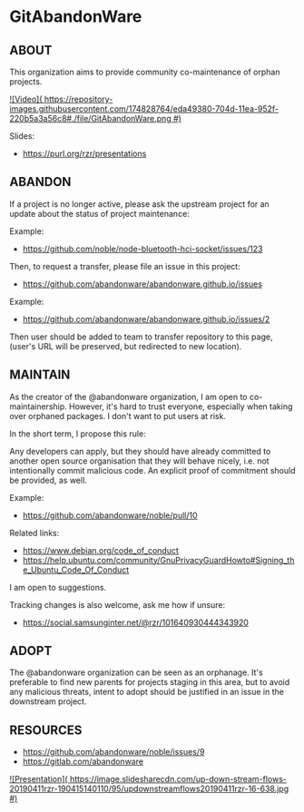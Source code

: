# GitAbandonWare #

## ABOUT ##

This organization aims to provide community co-maintenance of orphan projects.

[![Video](
https://repository-images.githubusercontent.com/174828764/eda49380-704d-11ea-952f-220b5a3a56c8#./file/GitAbandonWare.png
#)](
https://peertube.mastodon.host/videos/watch/868d1310-0a7f-4134-ae1b-89587925d056#GitAbandonWare
"Video"
)

Slides:

- <https://purl.org/rzr/presentations>

## ABANDON ##

If a project is no longer active, please ask the upstream project for an update
about the status of project maintenance:

Example:

- <https://github.com/noble/node-bluetooth-hci-socket/issues/123>

Then, to request a transfer, please file an issue in this project:

- <https://github.com/abandonware/abandonware.github.io/issues>

Example:

- <https://github.com/abandonware/abandonware.github.io/issues/2>

Then user should be added to team to transfer repository to this page,
(user's URL will be preserved, but redirected to new location).

## MAINTAIN ##

As the creator of the @abandonware organization, I am open to co-maintainership.
However, it's hard to trust everyone, especially when taking over orphaned
packages. I don't want to put users at risk.

In the short term, I propose this rule:

Any developers can apply, but they should have already committed to another open
source organisation that they will behave nicely, i.e. not intentionally commit
malicious code. An explicit proof of commitment should be provided, as well.

Example:

- <https://github.com/abandonware/noble/pull/10>

Related links:

- <https://www.debian.org/code_of_conduct>
- <https://help.ubuntu.com/community/GnuPrivacyGuardHowto#Signing_the_Ubuntu_Code_Of_Conduct>

I am open to suggestions.

Tracking changes is also welcome, ask me how if unsure:

- <https://social.samsunginter.net/@rzr/101640930444343920>

## ADOPT ##

The @abandonware organization can be seen as an orphanage. It's preferable to
find new parents for projects staging in this area, but to avoid any malicious
threats, intent to adopt should be justified in an issue in the downstream
project.

## RESOURCES ##

- <https://github.com/abandonware/noble/issues/9>
- <https://gitlab.com/abandonware>

[![Presentation](
https://image.slidesharecdn.com/up-down-stream-flows-20190411rzr-190415140110/95/updownstreamflows20190411rzr-16-638.jpg
#)](
https://www.slideshare.net/rzrfreefr/updownstreamflows20190411rzr#
"Presentation")

